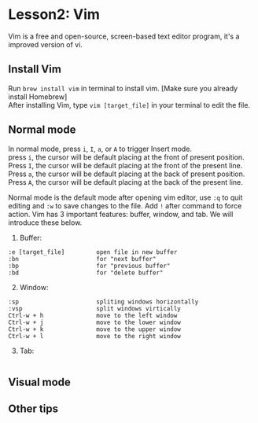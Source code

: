 # Lesson2: Vim
Vim is a free and open-source, screen-based text editor program, it's a improved version of vi.  

## Install Vim
Run `brew install vim` in terminal to install vim. [Make sure you already install Homebrew]  
After installing Vim, type `vim [target_file]` in your terminal to edit the file.  

## Normal mode
In normal mode, press `i`, `I`, `a`, or `A` to trigger Insert mode.  
press `i`, the cursor will be default placing at the front of present position.  
Press `I`, the cursor will be default placing at the front of the present line.  
Press `a`, the cursor will be default placing at the back of present position.  
Press `A`, the cursor will be default placing at the back of the present line.  

Normal mode is the default mode after opening vim editor, use `:q` to quit editing and `:w` to save changes to the file. 
Add `!` after command to force action. 
Vim has 3 important features: buffer, window, and tab. We will introduce these below.  
1. Buffer: 
```
:e [target_file]         open file in new buffer
:bn                      for "next buffer"
:bp                      for "previous buffer"
:bd                      for "delete buffer"
```

2. Window:
```
:sp                      spliting windows horizontally 
:vsp                     split windows virtically
Ctrl-w + h               move to the left window
Ctrl-w + j               move to the lower window
Ctrl-w + k               move to the upper window
Ctrl-w + l               move to the right window
```

3. Tab:
```
```

## Visual mode


## Other tips
